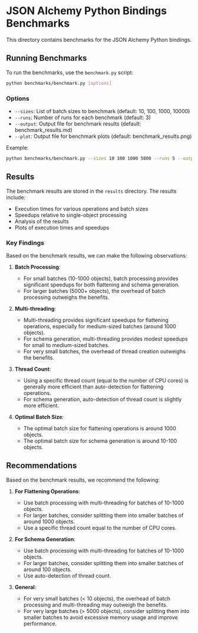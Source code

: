 # JSON Alchemy Python Bindings Benchmarks

This directory contains benchmarks for the JSON Alchemy Python bindings.

## Running Benchmarks

To run the benchmarks, use the `benchmark.py` script:

```bash
python benchmarks/benchmark.py [options]
```

### Options

- `--sizes`: List of batch sizes to benchmark (default: 10, 100, 1000, 10000)
- `--runs`: Number of runs for each benchmark (default: 3)
- `--output`: Output file for benchmark results (default: benchmark_results.md)
- `--plot`: Output file for benchmark plots (default: benchmark_results.png)

Example:

```bash
python benchmarks/benchmark.py --sizes 10 100 1000 5000 --runs 5 --output custom_results.md --plot custom_results.png
```

## Results

The benchmark results are stored in the `results` directory. The results include:

- Execution times for various operations and batch sizes
- Speedups relative to single-object processing
- Analysis of the results
- Plots of execution times and speedups

### Key Findings

Based on the benchmark results, we can make the following observations:

1. **Batch Processing**:
   - For small batches (10-1000 objects), batch processing provides significant speedups for both flattening and schema generation.
   - For larger batches (5000+ objects), the overhead of batch processing outweighs the benefits.

2. **Multi-threading**:
   - Multi-threading provides significant speedups for flattening operations, especially for medium-sized batches (around 1000 objects).
   - For schema generation, multi-threading provides modest speedups for small to medium-sized batches.
   - For very small batches, the overhead of thread creation outweighs the benefits.

3. **Thread Count**:
   - Using a specific thread count (equal to the number of CPU cores) is generally more efficient than auto-detection for flattening operations.
   - For schema generation, auto-detection of thread count is slightly more efficient.

4. **Optimal Batch Size**:
   - The optimal batch size for flattening operations is around 1000 objects.
   - The optimal batch size for schema generation is around 10-100 objects.

## Recommendations

Based on the benchmark results, we recommend the following:

1. **For Flattening Operations**:
   - Use batch processing with multi-threading for batches of 10-1000 objects.
   - For larger batches, consider splitting them into smaller batches of around 1000 objects.
   - Use a specific thread count equal to the number of CPU cores.

2. **For Schema Generation**:
   - Use batch processing with multi-threading for batches of 10-1000 objects.
   - For larger batches, consider splitting them into smaller batches of around 100 objects.
   - Use auto-detection of thread count.

3. **General**:
   - For very small batches (< 10 objects), the overhead of batch processing and multi-threading may outweigh the benefits.
   - For very large batches (> 5000 objects), consider splitting them into smaller batches to avoid excessive memory usage and improve performance.